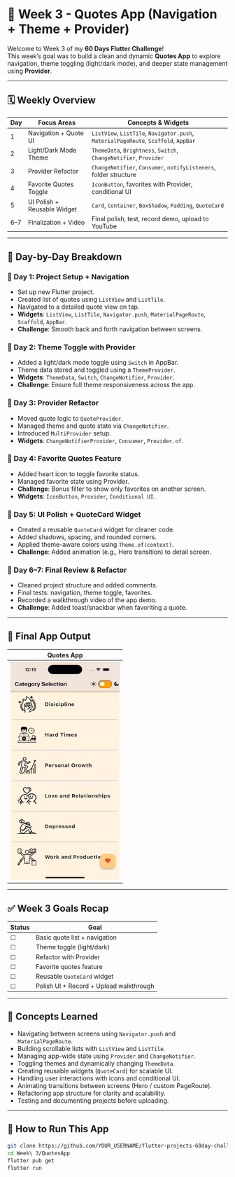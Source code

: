 # 📖 Week 3 - Quotes App (Navigation + Theme + Provider)

Welcome to Week 3 of my **60 Days Flutter Challenge**!  
This week’s goal was to build a clean and dynamic **Quotes App** to explore navigation, theme toggling (light/dark mode), and deeper state management using **Provider**.

---

## 🗓️ Weekly Overview

| Day | Focus Areas                 | Concepts & Widgets |
|-----|-----------------------------|---------------------|
| 1   | Navigation + Quote UI       | `ListView`, `ListTile`, `Navigator.push`, `MaterialPageRoute`, `Scaffold`, `AppBar` |
| 2   | Light/Dark Mode Theme       | `ThemeData`, `Brightness`, `Switch`, `ChangeNotifier`, `Provider` |
| 3   | Provider Refactor           | `ChangeNotifier`, `Consumer`, `notifyListeners`, folder structure |
| 4   | Favorite Quotes Toggle      | `IconButton`, favorites with Provider, conditional UI |
| 5   | UI Polish + Reusable Widget| `Card`, `Container`, `BoxShadow`, `Padding`, `QuoteCard` |
| 6–7 | Finalization + Video        | Final polish, test, record demo, upload to YouTube |

---

## 🧠 Day-by-Day Breakdown

### 📌 Day 1: Project Setup + Navigation
- Set up new Flutter project.
- Created list of quotes using `ListView` and `ListTile`.
- Navigated to a detailed quote view on tap.
- **Widgets**: `ListView`, `ListTile`, `Navigator.push`, `MaterialPageRoute`, `Scaffold`, `AppBar`.
- **Challenge**: Smooth back and forth navigation between screens.

### 📌 Day 2: Theme Toggle with Provider
- Added a light/dark mode toggle using `Switch` in AppBar.
- Theme data stored and toggled using a `ThemeProvider`.
- **Widgets**: `ThemeData`, `Switch`, `ChangeNotifier`, `Provider`.
- **Challenge**: Ensure full theme responsiveness across the app.

### 📌 Day 3: Provider Refactor
- Moved quote logic to `QuoteProvider`.
- Managed theme and quote state via `ChangeNotifier`.
- Introduced `MultiProvider` setup.
- **Widgets**: `ChangeNotifierProvider`, `Consumer`, `Provider.of`.

### 📌 Day 4: Favorite Quotes Feature
- Added heart icon to toggle favorite status.
- Managed favorite state using Provider.
- **Challenge**: Bonus filter to show only favorites on another screen.
- **Widgets**: `IconButton`, `Provider`, `Conditional UI`.

### 📌 Day 5: UI Polish + QuoteCard Widget
- Created a reusable `QuoteCard` widget for cleaner code.
- Added shadows, spacing, and rounded corners.
- Applied theme-aware colors using `Theme.of(context)`.
- **Challenge**: Added animation (e.g., Hero transition) to detail screen.

### 📌 Day 6–7: Final Review & Refactor
- Cleaned project structure and added comments.
- Final tests: navigation, theme toggle, favorites.
- Recorded a walkthrough video of the app demo.
- **Challenge**: Added toast/snackbar when favoriting a quote.

---

## 📸 Final App Output

| Quotes App |
|------------|
| <img src="../../Outputs/Week 3.png" width="250" height="500" /> |

---

## ✅ Week 3 Goals Recap

| Status | Goal                                   |
|--------|----------------------------------------|
| ☐      | Basic quote list + navigation          |
| ☐      | Theme toggle (light/dark)              |
| ☐      | Refactor with Provider                 |
| ☐      | Favorite quotes feature                |
| ☐      | Reusable `QuoteCard` widget            |
| ☐      | Polish UI + Record + Upload walkthrough|

---

## 🧩 Concepts Learned

- Navigating between screens using `Navigator.push` and `MaterialPageRoute`.
- Building scrollable lists with `ListView` and `ListTile`.
- Managing app-wide state using `Provider` and `ChangeNotifier`.
- Toggling themes and dynamically changing `ThemeData`.
- Creating reusable widgets (`QuoteCard`) for scalable UI.
- Handling user interactions with icons and conditional UI.
- Animating transitions between screens (Hero / custom PageRoute).
- Refactoring app structure for clarity and scalability.
- Testing and documenting projects before uploading.

---

## 🚀 How to Run This App

```bash
git clone https://github.com/YOUR_USERNAME/flutter-projects-60day-challenge.git
cd Week\ 3/QuotesApp
flutter pub get
flutter run
```
